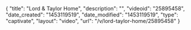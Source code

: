 {
    "title": "Lord & Taylor Home",
    "description": "",
    "videoid": "25895458",
    "date_created": "1453119519",
    "date_modified": "1453119519",
    "type": "captivate",
    "layout": "video",
    "url": "\/v\/lord-taylor-home\/25895458"
}